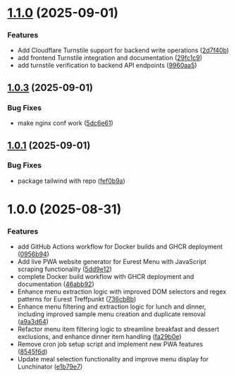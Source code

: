 # [1.1.0](https://github.com/marcstae/eatinator/compare/v1.0.3...v1.1.0) (2025-09-01)


### Features

* Add Cloudflare Turnstile support for backend write operations ([2d7f40b](https://github.com/marcstae/eatinator/commit/2d7f40bf0a21d213d3d48398bfe80206b322478f))
* add frontend Turnstile integration and documentation ([29fc1c9](https://github.com/marcstae/eatinator/commit/29fc1c9ca560a6576622ad98cd6922e242972d1f))
* add turnstile verification to backend API endpoints ([9960aa5](https://github.com/marcstae/eatinator/commit/9960aa5329c4024b9fc21449e8fd8f79b35ac326))

## [1.0.3](https://github.com/marcstae/eatinator/compare/v1.0.2...v1.0.3) (2025-09-01)


### Bug Fixes

* make nginx conf work ([5dc6e61](https://github.com/marcstae/eatinator/commit/5dc6e618fc461ffb7c7a2b468bb68a9a26ac331b))

## [1.0.1](https://github.com/marcstae/eatinator/compare/v1.0.0...v1.0.1) (2025-09-01)


### Bug Fixes

* package tailwind with repo ([fef0b9a](https://github.com/marcstae/eatinator/commit/fef0b9a4a64d8ae6e7985377874d456c6cf1ddaf))

# 1.0.0 (2025-08-31)


### Features

* add GitHub Actions workflow for Docker builds and GHCR deployment ([0956b94](https://github.com/marcstae/eatinator/commit/0956b943af07bfa81d6d9d45fca1cba1efa4292c))
* Add live PWA website generator for Eurest Menu with JavaScript scraping functionality ([5dd9e12](https://github.com/marcstae/eatinator/commit/5dd9e1281301a4010f92ceb52b45f376ba049ab8))
* complete Docker build workflow with GHCR deployment and documentation ([46abb92](https://github.com/marcstae/eatinator/commit/46abb92f71e681d5054fd661bc6db5f717b59eda))
* Enhance menu extraction logic with improved DOM selectors and regex patterns for Eurest Treffpunkt ([736cb8b](https://github.com/marcstae/eatinator/commit/736cb8b1f2ac536aeb437574772097e89413aff5))
* Enhance menu filtering and extraction logic for lunch and dinner, including improved sample menu creation and duplicate removal ([a9a3d64](https://github.com/marcstae/eatinator/commit/a9a3d64882b90fef038fd506dddc84e54567281f))
* Refactor menu item filtering logic to streamline breakfast and dessert exclusions, and enhance dinner item handling ([fa29b0e](https://github.com/marcstae/eatinator/commit/fa29b0e102b377437ed65187d3069de595c99bbe))
* Remove cron job setup script and implement new PWA features ([8545f6d](https://github.com/marcstae/eatinator/commit/8545f6d98b86b62af1bb92d2f84397d0be2e2010))
* Update meal selection functionality and improve menu display for Lunchinator ([e1b79e7](https://github.com/marcstae/eatinator/commit/e1b79e7df91083088a7580acbdd233eccb23279a))
